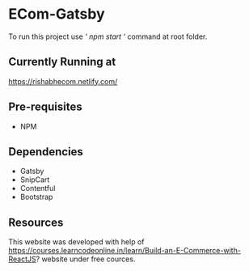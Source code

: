 # ECom-Gatsby
To run this project use _' npm start '_ command at root folder.

Currently Running at
--------------------
https://rishabhecom.netlify.com/

Pre-requisites
--------------
- NPM 

Dependencies
------------------
- Gatsby
- SnipCart
- Contentful
- Bootstrap

Resources
----------
This website was developed with help of https://courses.learncodeonline.in/learn/Build-an-E-Commerce-with-ReactJS? website under free cources.
